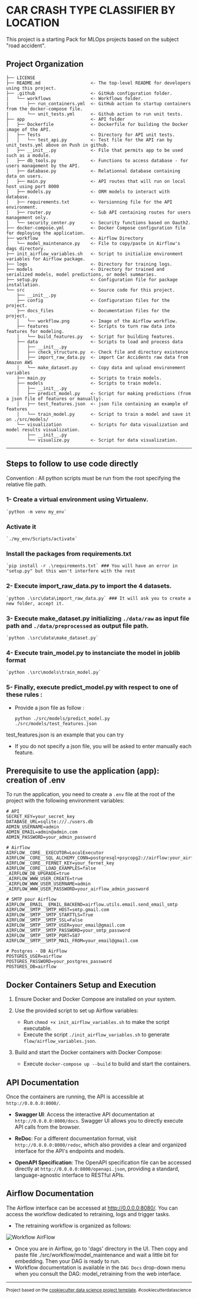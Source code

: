 CAR CRASH TYPE CLASSIFIER BY LOCATION
=====================================

This project is a starting Pack for MLOps projects based on the subject "road accident".

Project Organization
------------

    ├── LICENSE
    ├── README.md                   <- The top-level README for developers using this project.
    ├── .github                     <- GitHub configuration folder.
    |   └── workflows               <- Workflows folder.
    |       ├── run_containers.yml  <- GitHub action to startup containers from the docker-compose file.
    |       └── unit_tests.yml      <- Github action to run unit tests.
    ├── app                         <- API folder
    │   ├── Dockerfile              <- Dockerfile for building the Docker image of the API.
    │   ├── Tests                   <- Directory for API unit tests.
    │   │   └── test_api.py         <- Test file for the API ran by unit_tests.yml above on Push in github.
    │   ├── __init__.py             <- File that permits app to be used such as a module.
    │   ├── db_tools.py             <- Functions to access database - for users management by the API.
    │   ├── database.py             <- Relationnal database containing data on users.
    │   ├── main.py                 <- API routes that will run on local host using port 8000
    │   ├── models.py               <- ORM models to interact with database.
    │   ├── requirements.txt        <- Versionning file for the API environment.
    │   ├── router.py               <- Sub API containing routes for users management only.
    │   └── security_center.py      <- Security functions based on Oauth2.
    ├── docker-compose.yml          <- Docker Compose configuration file for deploying the application.
    ├── workflow                    <- Airflow Directory
    │   └── model_maintenance.py    <- File to copy/paste in Airflow's dags directory.
    ├── init_airflow_variables.sh   <- Script to initialize environment variables for Airflow package.
    ├── logs                        <- Directory for training logs.
    ├── models                      <- Directory for trained and serialized models, model predictions, or model summaries.
    ├── setup.py                    <- Configuration file for package installation.
    └── src                         <- Source code for this project.
        ├── __init__.py
        ├── config                  <- Configuration files for the project.
        ├── docs_files              <- Documentation files for the project.
        │   └── workflow.png        <- Image of the Airflow workflow.
        ├── features                <- Scripts to turn raw data into features for modeling.
        │   └── build_features.py   <- Script for building features.
        ├── data                    <- Scripts to load and process data
        │   ├── __init__.py         
        │   ├── check_structure.py  <- Check file and directory existence
        │   ├── import_raw_data.py  <- import Car Accidents raw data from Amazon AWS 
        │   └── make_dataset.py     <- Copy data and upload environement variables
        ├── main.py                 <- Scripts to train models.
        ├── models                  <- Scripts to train models.
        │   ├── __init__.py
        │   ├── predict_model.py    <- Script for making predictions (from a json file of features or manually).
        │   ├── test_features.json  <- json file containing an example of features
        │   └── train_model.py      <- Script to train a model and save it on ./src/models/
        └── visualization           <- Scripts for data visualization and model results visualization.
            ├── __init__.py
            └── visualize.py        <- Script for data visualization.
   

---------

## Steps to follow to use code directly

Convention : All python scripts must be run from the root specifying the relative file path.

### 1- Create a virtual environment using Virtualenv.

    `python -m venv my_env`

###   Activate it 

    `./my_env/Scripts/activate`

###   Install the packages from requirements.txt

    `pip install -r .\requirements.txt` ### You will have an error in "setup.py" but this won't interfere with the rest

### 2- Execute import_raw_data.py to import the 4 datasets.

    `python .\src\data\import_raw_data.py` ### It will ask you to create a new folder, accept it.

### 3- Execute make_dataset.py initializing `./data/raw` as input file path and `./data/preprocessed` as output file path.

    `python .\src\data\make_dataset.py`

### 4- Execute train_model.py to instanciate the model in joblib format

    `python .\src\models\train_model.py`

### 5- Finally, execute predict_model.py with respect to one of these rules :
  
  - Provide a json file as follow : 

    `python ./src/models/predict_model.py ./src/models/test_features.json`

  test_features.json is an example that you can try 

  - If you do not specify a json file, you will be asked to enter manually each feature. 

Prerequisite to use the application (app): creation of .env 
-----------------------------------------------------------

To run the application, you need to create a `.env` file at the root of the project with the following environment variables:

    # API
    SECRET_KEY=your_secret_key
    DATABASE_URL=sqlite:///./users.db
    ADMIN_USERNAME=admin
    ADMIN_EMAIL=admin@admin.com
    ADMIN_PASSWORD=your_admin_password

    # Airflow
    AIRFLOW__CORE__EXECUTOR=LocalExecutor
    AIRFLOW__CORE__SQL_ALCHEMY_CONN=postgresql+psycopg2://airflow:your_airflow_password@postgres/airflow
    AIRFLOW__CORE__FERNET_KEY=your_fernet_key
    AIRFLOW__CORE__LOAD_EXAMPLES=false
    _AIRFLOW_DB_UPGRADE=true
    _AIRFLOW_WWW_USER_CREATE=true
    _AIRFLOW_WWW_USER_USERNAME=admin
    _AIRFLOW_WWW_USER_PASSWORD=your_airflow_admin_password

    # SMTP pour Airflow
    AIRFLOW__EMAIL__EMAIL_BACKEND=airflow.utils.email.send_email_smtp
    AIRFLOW__SMTP__SMTP_HOST=smtp.gmail.com
    AIRFLOW__SMTP__SMTP_STARTTLS=True
    AIRFLOW__SMTP__SMTP_SSL=False
    AIRFLOW__SMTP__SMTP_USER=your_email@gmail.com
    AIRFLOW__SMTP__SMTP_PASSWORD=your_smtp_password
    AIRFLOW__SMTP__SMTP_PORT=587
    AIRFLOW__SMTP__SMTP_MAIL_FROM=your_email@gmail.com

    # Postgres - DB AirFlow
    POSTGRES_USER=airflow
    POSTGRES_PASSWORD=your_postgres_password
    POSTGRES_DB=airflow

Docker Containers Setup and Execution
------------------------------------

1. Ensure Docker and Docker Compose are installed on your system.

2. Use the provided script to set up Airflow variables:
    - Run `chmod +x init_airflow_variables.sh` to make the script executable.
    - Execute the script `./init_airflow_variables.sh` to generate `flow/airflow_variables.json`.

3. Build and start the Docker containers with Docker Compose:
    - Execute `docker-compose up --build` to build and start the containers.

API Documentation
-----------------

Once the containers are running, the API is accessible at `http://0.0.0.0:8000/`. 

- **Swagger UI**: Access the interactive API documentation at `http://0.0.0.0:8000/docs`. Swagger UI allows you to directly execute API calls from the browser.
  
- **ReDoc**: For a different documentation format, visit `http://0.0.0.0:8000/redoc`, which also provides a clear and organized interface for the API's endpoints and models.
  
- **OpenAPI Specification**: The OpenAPI specification file can be accessed directly at `http://0.0.0.0:8000/openapi.json`, providing a standard, language-agnostic interface to RESTful APIs.

Airflow Documentation
---------------------

The Airflow interface can be accessed at http://0.0.0.0:8080/. You can access the workflow dedicated to retraining, logs and trigger tasks. 

- The retraining workflow is organized as follows: 

![Workflow AirFlow](src/docs_files/workflow_drawing.png)

- Once you are in Airflow, go to 'dags' directory in the UI. Then copy and paste file ./src/workflow/model_maintenance and wait a little bit for embedding.
    Then your DAG is ready to run.
- Workflow documentation is available in the `DAG Docs` drop-down menu when you consult the DAG: model_retraining from the web interface. 

------------------------

<p><small>Project based on the <a target="_blank" href="https://drivendata.github.io/cookiecutter-data-science/">cookiecutter data science project template</a>. #cookiecutterdatascience</small></p>
